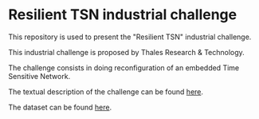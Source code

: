 # Resilient TSN industrial challenge

This repository is used to present the "Resilient TSN" industrial challenge.

This industrial challenge is proposed by Thales Research & Technology. 

The challenge consists in doing reconfiguration of an embedded Time Sensitive Network.

The textual description of the challenge can be found [here](https://hal.science/hal-04630862).

The dataset can be found [here](file:TSN_Streams.txt).
